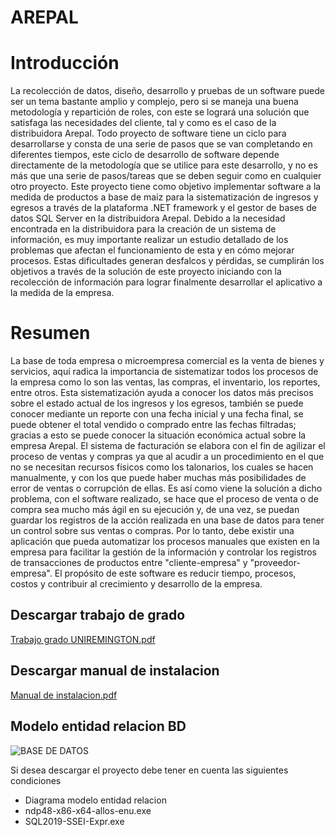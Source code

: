 # AREPAL

# Introducción 
La recolección de datos, diseño, desarrollo y pruebas de un software puede ser un tema 
bastante amplio y complejo, pero si se maneja una buena metodología y repartición de roles, con 
este se logrará una solución que satisfaga las necesidades del cliente, tal y como es el caso de la 
distribuidora Arepal. Todo proyecto de software tiene un ciclo para desarrollarse y consta de una 
serie de pasos que se van completando en diferentes tiempos, este ciclo de desarrollo de software 
depende directamente de la metodología que se utilice para este desarrollo, y no es más que una 
serie de pasos/tareas que se deben seguir como en cualquier otro proyecto. 
Este proyecto tiene como objetivo implementar software a la medida de productos a base 
de maíz para la sistematización de ingresos y egresos a través de la plataforma .NET framework y 
el gestor de bases de datos SQL Server en la distribuidora Arepal. 
Debido a la necesidad encontrada en la distribuidora para la creación de un sistema de 
información, es muy importante realizar un estudio detallado de los problemas que afectan el 
funcionamiento de esta y en cómo mejorar procesos. Estas dificultades generan desfalcos y 
pérdidas, se cumplirán los objetivos a través de la solución de este proyecto iniciando con la 
recolección de información para lograr finalmente desarrollar el aplicativo a la medida de la 
empresa.

# Resumen 
La base de toda empresa o microempresa comercial es la venta de bienes y servicios, aquí 
radica la importancia de sistematizar todos los procesos de la empresa como lo son las ventas, las 
compras, el inventario, los reportes, entre otros. 
Esta sistematización ayuda a conocer los datos más precisos sobre el estado actual de los 
ingresos y los egresos, también se puede conocer mediante un reporte con una fecha inicial y una 
fecha final, se puede obtener el total vendido o comprado entre las fechas filtradas; gracias a esto 
se puede conocer la situación económica actual sobre la empresa Arepal. 
El sistema de facturación se elabora con el fin de agilizar el proceso de ventas y compras 
ya que al acudir a un procedimiento en el que no se necesitan recursos físicos como los 
talonarios, los cuales se hacen manualmente, y con los que puede haber muchas más 
posibilidades de error de ventas o corrupción de ellas. Es así como viene la solución a dicho 
problema, con el software realizado, se hace que el proceso de venta o de compra sea mucho más 
ágil en su ejecución y, de una vez, se puedan guardar los registros de la acción realizada en una 
base de datos para tener un control sobre sus ventas o compras. 
Por lo tanto, debe existir una aplicación que pueda automatizar los procesos manuales que 
existen en la empresa para facilitar la gestión de la información y controlar los registros de 
transacciones de productos entre "cliente-empresa" y "proveedor-empresa". El propósito de este 
software es reducir tiempo, procesos, costos y contribuir al crecimiento y desarrollo de la 
empresa.

## Descargar trabajo de grado
[Trabajo grado UNIREMINGTON.pdf](https://github.com/user-attachments/files/18575979/Trabajo.grado.UNIREMINGTON.pdf)

## Descargar manual de instalacion
[Manual de instalacion.pdf](https://github.com/user-attachments/files/18575998/Manual.de.instalacion.pdf)

## Modelo entidad relacion BD
![BASE DE DATOS](https://github.com/user-attachments/assets/5e8f35de-626b-44a7-be23-b4c9fe56bb27)

Si desea descargar el proyecto debe tener en cuenta las siguientes condiciones
* Diagrama modelo entidad relacion
* ndp48-x86-x64-allos-enu.exe
* SQL2019-SSEI-Expr.exe
  




